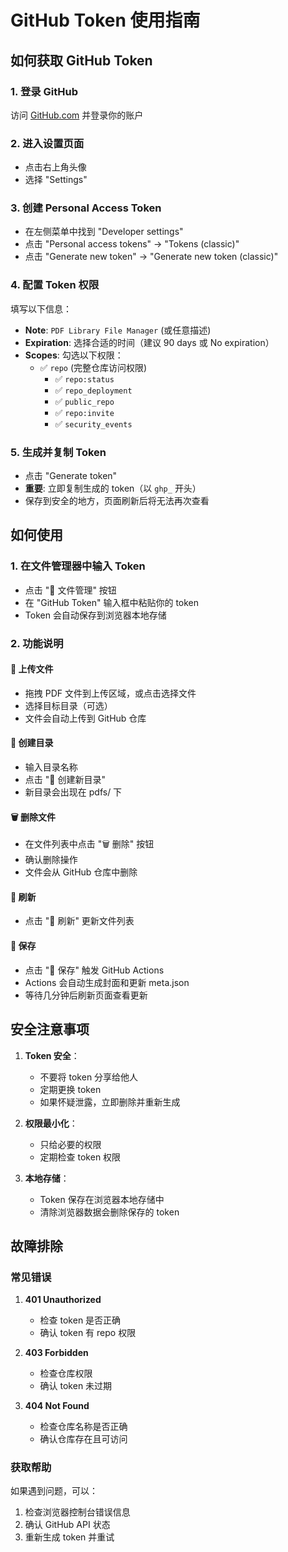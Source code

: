 # GitHub Token 使用指南

## 如何获取 GitHub Token

### 1. 登录 GitHub
访问 [GitHub.com](https://github.com) 并登录你的账户

### 2. 进入设置页面
- 点击右上角头像
- 选择 "Settings"

### 3. 创建 Personal Access Token
- 在左侧菜单中找到 "Developer settings"
- 点击 "Personal access tokens" → "Tokens (classic)"
- 点击 "Generate new token" → "Generate new token (classic)"

### 4. 配置 Token 权限
填写以下信息：
- **Note**: `PDF Library File Manager` (或任意描述)
- **Expiration**: 选择合适的时间（建议 90 days 或 No expiration）
- **Scopes**: 勾选以下权限：
  - ✅ `repo` (完整仓库访问权限)
    - ✅ `repo:status`
    - ✅ `repo_deployment`
    - ✅ `public_repo`
    - ✅ `repo:invite`
    - ✅ `security_events`

### 5. 生成并复制 Token
- 点击 "Generate token"
- **重要**: 立即复制生成的 token（以 `ghp_` 开头）
- 保存到安全的地方，页面刷新后将无法再次查看

## 如何使用

### 1. 在文件管理器中输入 Token
- 点击 "📁 文件管理" 按钮
- 在 "GitHub Token" 输入框中粘贴你的 token
- Token 会自动保存到浏览器本地存储

### 2. 功能说明

#### 📁 上传文件
- 拖拽 PDF 文件到上传区域，或点击选择文件
- 选择目标目录（可选）
- 文件会自动上传到 GitHub 仓库

#### 📁 创建目录
- 输入目录名称
- 点击 "📁 创建新目录"
- 新目录会出现在 pdfs/ 下

#### 🗑️ 删除文件
- 在文件列表中点击 "🗑️ 删除" 按钮
- 确认删除操作
- 文件会从 GitHub 仓库中删除

#### 🔄 刷新
- 点击 "🔄 刷新" 更新文件列表

#### 💾 保存
- 点击 "💾 保存" 触发 GitHub Actions
- Actions 会自动生成封面和更新 meta.json
- 等待几分钟后刷新页面查看更新

## 安全注意事项

1. **Token 安全**：
   - 不要将 token 分享给他人
   - 定期更换 token
   - 如果怀疑泄露，立即删除并重新生成

2. **权限最小化**：
   - 只给必要的权限
   - 定期检查 token 权限

3. **本地存储**：
   - Token 保存在浏览器本地存储中
   - 清除浏览器数据会删除保存的 token

## 故障排除

### 常见错误

1. **401 Unauthorized**
   - 检查 token 是否正确
   - 确认 token 有 repo 权限

2. **403 Forbidden**
   - 检查仓库权限
   - 确认 token 未过期

3. **404 Not Found**
   - 检查仓库名称是否正确
   - 确认仓库存在且可访问

### 获取帮助
如果遇到问题，可以：
1. 检查浏览器控制台错误信息
2. 确认 GitHub API 状态
3. 重新生成 token 并重试
